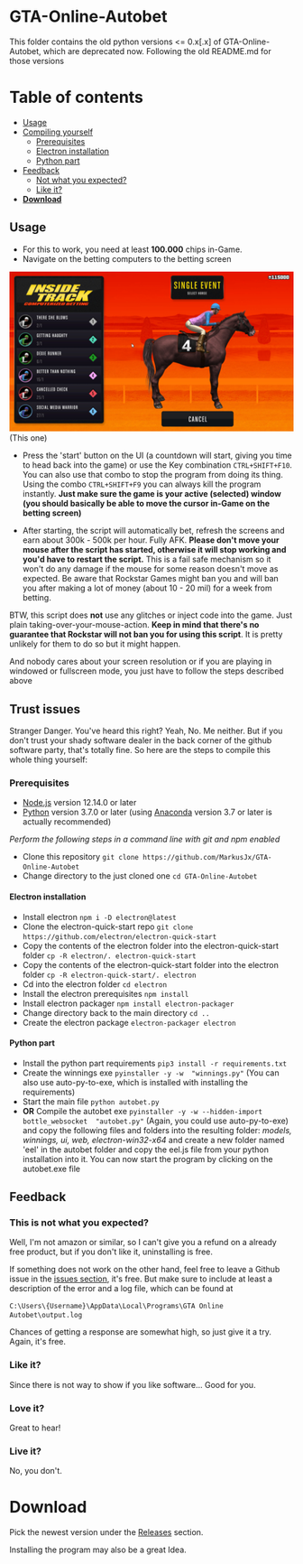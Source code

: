 # GTA-Online-Autobet

This folder contains the old python versions <= 0.x[.x] of GTA-Online-Autobet, which are deprecated now. Following the old README.md for those versions

Table of contents
=================

<!--ts-->
   * [Usage](#usage)
   * [Compiling yourself](#trust-issues)
     * [Prerequisites](#prerequisites)
     * [Electron installation](#electron-installation)
     * [Python part](#python-part)
   * [Feedback](#feedback)
     * [Not what you expected?](#this-is-not-what-you-expected)
     * [Like it?](#like-it)
   * **[Download](#download)**
<!--te-->


## Usage

* For this to work, you need at least **100.000** chips in-Game.
* Navigate on the betting computers to the betting screen

![This one](betting.jpg)
(This one)

* Press the 'start' button on the UI (a countdown will start, giving you time to head back into the game) or use the Key combination ```CTRL+SHIFT+F10```. You can also use that combo to stop the program from doing its thing. Using the combo ```CTRL+SHIFT+F9``` you can always kill the program instantly. **Just make sure the game is your active (selected) window (you should basically be able to move the cursor in-Game on the betting screen)**

* After starting, the script will automatically bet, refresh the screens and earn about 300k - 500k per hour. Fully AFK. **Please don't move your mouse after the script has started, otherwise it will stop working and you'd have to restart the script.** This is a fail safe mechanism so it won't do any damage if the mouse for some reason doesn't move as expected. Be aware that Rockstar Games might ban you and will ban you after making a lot of money (about 10 - 20 mil) for a week from betting.

BTW, this script does **not** use any glitches or inject code into the game. Just plain taking-over-your-mouse-action.
**Keep in mind that there's no guarantee that Rockstar will not ban you for using this script**.
It is pretty unlikely for them to do so but it might happen.

And nobody cares about your screen resolution or if you are playing in windowed or fullscreen mode, you just have to follow the steps described above

## Trust issues

Stranger Danger. You've heard this right? Yeah, No. Me neither. But if you don't trust your shady software dealer in the back corner of the github software party, that's totally fine. So here are the steps to compile this whole thing yourself:

### Prerequisites

* [Node.js](https://nodejs.org/en/) version 12.14.0 or later
* [Python](https://www.python.org/downloads/) version 3.7.0 or later (using [Anaconda](https://www.anaconda.com/distribution/) version   3.7 or later is actually recommended)

*Perform the following steps in a command line with git and npm enabled*
* Clone this repository ``git clone https://github.com/MarkusJx/GTA-Online-Autobet``
* Change directory to the just cloned one ``cd GTA-Online-Autobet``

#### Electron installation
* Install electron ``npm i -D electron@latest``
* Clone the electron-quick-start repo ``git clone https://github.com/electron/electron-quick-start``
* Copy the contents of the electron folder into the electron-quick-start folder ``cp -R electron/. electron-quick-start``
* Copy the contents of the electron-quick-start folder into the electron folder ``cp -R electron-quick-start/. electron``
* Cd into the electron folder ``cd electron``
* Install the electron prerequisites ``npm install``
* Install electron packager ``npm install electron-packager``
* Change directory back to the main directory ``cd ..``
* Create the electron package ``electron-packager electron``

#### Python part
* Install the python part requirements ``pip3 install -r requirements.txt``
* Create the winnings exe ``pyinstaller -y -w  "winnings.py"`` (You can also use auto-py-to-exe, which is installed with installing the requirements)
* Start the main file ``python autobet.py``
* **OR** Compile the autobet exe ``pyinstaller -y -w --hidden-import bottle_websocket  "autobet.py"`` (Again, you could use auto-py-to-exe) and copy the following files and folders into the resulting folder: *models, winnings, ui, web, electron-win32-x64* and create a new folder named 'eel' in the autobet folder and copy the eel.js file from your python installation into it. You can now start the program by clicking on the autobet.exe file

## Feedback
### This is not what you expected?
Well, I'm not amazon or similar, so I can't give you a refund on a already free product, but if you don't like it, uninstalling is free.

If something does not work on the other hand, feel free to leave a Github issue in the [issues section](https://github.com/MarkusJx/GTA-Online-Autobet/issues), it's free. But make sure to include at least a description of the error and a log file, which can be found at 
```
C:\Users\{Username}\AppData\Local\Programs\GTA Online Autobet\output.log
```

Chances of getting a response are somewhat high, so just give it a try. Again, it's free.

### Like it?
Since there is not way to show if you like software... Good for you.

### Love it?
Great to hear!

### Live it?
No, you don't.

# Download

Pick the newest version under the [Releases](https://github.com/MarkusJx/GTA-Online-Autobet/releases/latest) section.

Installing the program may also be a great Idea.
